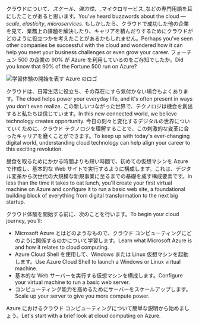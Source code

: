 <span data-ttu-id="b075b-101">クラウドについて、_スケール_、_弾力性_、_マイクロサービス_などの専門用語を耳にしたことがあると思います。</span><span class="sxs-lookup"><span data-stu-id="b075b-101">You've heard buzzwords about the cloud &mdash; _scale_, _elasticity_, _microservices_.</span></span> <span data-ttu-id="b075b-102">もしかしたら、クラウドで成功した他の企業を見て、業務上の課題を解決したり、キャリアを積んだりするためにクラウドがどのように役立つかを考えたことがあるかもしれません。</span><span class="sxs-lookup"><span data-stu-id="b075b-102">Perhaps you've seen other companies be successful with the cloud and wondered how it can help you meet your business challenges or even grow your career.</span></span> <span data-ttu-id="b075b-103">フォーチュン 500 の企業の 90% が Azure を利用しているのをご存知でしたか。</span><span class="sxs-lookup"><span data-stu-id="b075b-103">Did you know that 90% of the Fortune 500 run on Azure?</span></span>

![学習体験の開始を表す Azure のロゴ](../media/1-heading.png)

<span data-ttu-id="b075b-105">クラウドは、日常生活に役立ち、その存在にすら気付かない場合もよくあります。</span><span class="sxs-lookup"><span data-stu-id="b075b-105">The cloud helps power your everyday life, and it's often present in ways you don't even realize.</span></span> <span data-ttu-id="b075b-106">この新しいつながった世界で、テクノロジは機会を創出すると私たちは信じています。</span><span class="sxs-lookup"><span data-stu-id="b075b-106">In this new connected world, we believe technology creates opportunity.</span></span> <span data-ttu-id="b075b-107">今日の刻々と変化するデジタルの世界についていくために、クラウド テクノロジを理解することで、この刺激的な変革に合ったキャリアを磨くことができます。</span><span class="sxs-lookup"><span data-stu-id="b075b-107">To keep up with today's ever-changing digital world, understanding cloud technology can help align your career to this exciting revolution.</span></span>

<span data-ttu-id="b075b-108">昼食を取るためにかかる時間よりも短い時間で、初めての仮想マシンを Azure で作成し、基本的な Web サイトで実行するように構成します。これは、デジタル変革から次世代の大規模な新規事業に至るまでの基礎を成す構成要素です。</span><span class="sxs-lookup"><span data-stu-id="b075b-108">In less than the time it takes to eat lunch, you'll create your first virtual machine on Azure and configure it to run a basic web site, a foundational building block of everything from digital transformation to the next big startup.</span></span>

<span data-ttu-id="b075b-109">クラウド体験を開始する前に、次のことを行います。</span><span class="sxs-lookup"><span data-stu-id="b075b-109">To begin your cloud journey, you'll:</span></span>

* <span data-ttu-id="b075b-110">Microsoft Azure とはどのようなもので、クラウド コンピューティングにどのように関係するのかについて学習します。</span><span class="sxs-lookup"><span data-stu-id="b075b-110">Learn what Microsoft Azure is and how it relates to cloud computing.</span></span>
* <span data-ttu-id="b075b-111">Azure Cloud Shell を使用して、Windows または Linux 仮想マシンを起動します。</span><span class="sxs-lookup"><span data-stu-id="b075b-111">Use Azure Cloud Shell to launch a Windows or Linux virtual machine.</span></span>
* <span data-ttu-id="b075b-112">基本的な Web サーバーを実行する仮想マシンを構成します。</span><span class="sxs-lookup"><span data-stu-id="b075b-112">Configure your virtual machine to run a basic web server.</span></span>
* <span data-ttu-id="b075b-113">コンピューティング能力を高めるためにサーバーをスケールアップします。</span><span class="sxs-lookup"><span data-stu-id="b075b-113">Scale up your server to give you more compute power.</span></span>

<span data-ttu-id="b075b-114">Azure におけるクラウド コンピューティングについて簡単な説明から始めましょう。</span><span class="sxs-lookup"><span data-stu-id="b075b-114">Let's start with a brief look at cloud computing on Azure.</span></span>